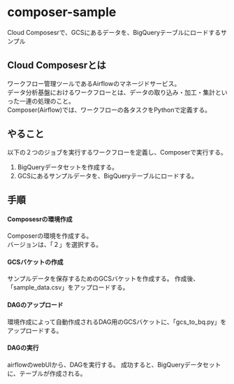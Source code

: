 # composer-sample
Cloud Composesrで、GCSにあるデータを、BigQueryテーブルにロードするサンプル

## Cloud Composesrとは
ワークフロー管理ツールであるAirflowのマネージドサービス。   
データ分析基盤におけるワークフローとは、データの取り込み・加工・集計といった一連の処理のこと。  
Composer(Airflow)では、ワークフローの各タスクをPythonで定義する。  

## やること
以下の２つのジョブを実行するワークフローを定義し、Composerで実行する。
1. BigQueryデータセットを作成する。
2. GCSにあるサンプルデータを、BigQueryテーブルにロードする。

## 手順
#### Composesrの環境作成
Composerの環境を作成する。  
バージョンは、「２」を選択する。  
#### GCSバケットの作成
サンプルデータを保存するためのGCSバケットを作成する。
作成後、「sample_data.csv」をアップロードする。
#### DAGのアップロード
環境作成によって自動作成されるDAG用のGCSバケットに、「gcs_to_bq.py」をアップロードする。
#### DAGの実行
airflowのwebUIから、DAGを実行する。
成功すると、BigQueryデータセットに、テーブルが作成される。

